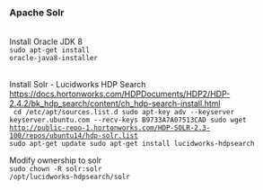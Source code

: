 <h3>Apache Solr</h3>

<br>Install Oracle JDK 8
<br><code>sudo apt-get install oracle-java8-installer</code>

<br>Install Solr - Lucidworks HDP Search
<br>https://docs.hortonworks.com/HDPDocuments/HDP2/HDP-2.4.2/bk_hdp_search/content/ch_hdp-search-install.html
<br>
<code>
cd /etc/apt/sources.list.d
sudo apt-key adv --keyserver keyserver.ubuntu.com --recv-keys B9733A7A07513CAD
sudo wget http://public-repo-1.hortonworks.com/HDP-SOLR-2.3-100/repos/ubuntu14/hdp-solr.list
sudo apt-get update
sudo apt-get install lucidworks-hdpsearch
</code>

Modify ownership to solr
<br><code>sudo chown -R solr:solr /opt/lucidworks-hdpsearch/solr</code>
